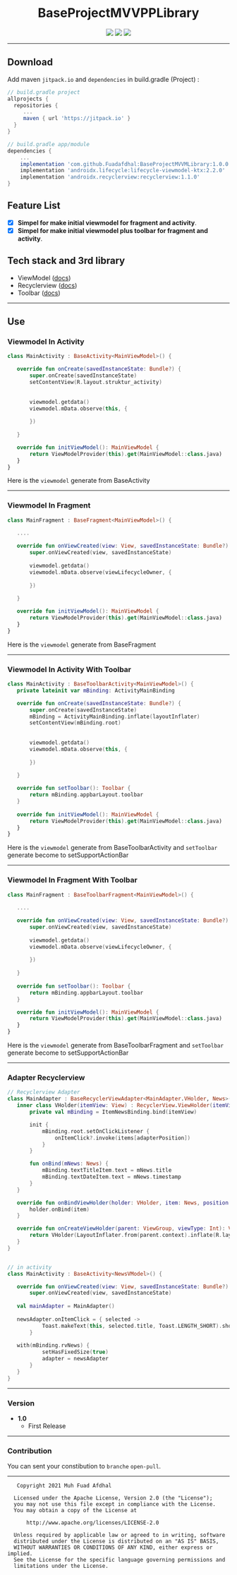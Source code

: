 <h1 align="center">
    BaseProjectMVVPPLibrary
</h1>

<p align="center">
    <a><img src="https://img.shields.io/badge/Version-1.0-brightgreen.svg?style=flat"></a>
    <a><img src="https://img.shields.io/badge/Koltin-Suport-green?logo=kotlin&style=flat"></a>
    <a href="https://github.com/Fuadafdhal"><img src="https://img.shields.io/github/followers/Fuadafdhal?label=follow&style=social"></a>
</p>

 ---
 ## Download
 Add maven `jitpack.io` and `dependencies` in build.gradle (Project) :
 ```gradle
 // build.gradle project
 allprojects {
   repositories {
      ...
      maven { url 'https://jitpack.io' }
   }
 }
 
 // build.gradle app/module
 dependencies {
     ...
     implementation 'com.github.Fuadafdhal:BaseProjectMVVMLibrary:1.0.0'
     implementation 'androidx.lifecycle:lifecycle-viewmodel-ktx:2.2.0'
     implementation 'androidx.recyclerview:recyclerview:1.1.0'
 }
 ```

 ## Feature List
 - [x] **Simpel for make initial viewmodel for fragment and activity**.
 - [x] **Simpel for make initial viewmodel plus toolbar for fragment and activity**.

 ## Tech stack and 3rd library
 - ViewModel ([docs](https://developer.android.com/topic/libraries/architecture/viewmodel))
 - Recyclerview ([docs](https://developer.android.com/jetpack/androidx/releases/recyclerview))
 - Toolbar ([docs](https://developer.android.com/reference/android/widget/Toolbar))

 ---

 ## Use

 ### Viewmodel In Activity
 ```kotlin
 class MainActivity : BaseActivity<MainViewModel>() {

    override fun onCreate(savedInstanceState: Bundle?) {
        super.onCreate(savedInstanceState)
        setContentView(R.layout.struktur_activity)
        
	
        viewmodel.getdata()
        viewmodel.mData.observe(this, {
            
        })
                
    }

    override fun initViewModel(): MainViewModel {
        return ViewModelProvider(this).get(MainViewModel::class.java)
    }
 }

 ```

 Here is the `viewmodel` generate from BaseActivity 


 ---

 ### Viewmodel In Fragment

 ```kotlin
 class MainFragment : BaseFragment<MainViewModel>() {
    
    ....	

    override fun onViewCreated(view: View, savedInstanceState: Bundle?) {
        super.onViewCreated(view, savedInstanceState)
        	
        viewmodel.getdata()
        viewmodel.mData.observe(viewLifecycleOwner, {
            
        })
                
    }

    override fun initViewModel(): MainViewModel {
        return ViewModelProvider(this).get(MainViewModel::class.java)
    }
 }

 ```

 Here is the `viewmodel` generate from BaseFragment 

 ---

 ### Viewmodel In Activity With Toolbar

 ```kotlin
 class MainActivity : BaseToolbarActivity<MainViewModel>() {
    private lateinit var mBinding: ActivityMainBinding

    override fun onCreate(savedInstanceState: Bundle?) {
        super.onCreate(savedInstanceState)
        mBinding = ActivityMainBinding.inflate(layoutInflater)
        setContentView(mBinding.root)
        
	
        viewmodel.getdata()
        viewmodel.mData.observe(this, {
            
        })
                
    }

    override fun setToolbar(): Toolbar {
        return mBinding.appbarLayout.toolbar
    }
    
    override fun initViewModel(): MainViewModel {
        return ViewModelProvider(this).get(MainViewModel::class.java)
    }
 }

 ```

 Here is the `viewmodel` generate from BaseToolbarActivity and `setToolbar` generate become to setSupportActionBar

 ---

 ### Viewmodel In Fragment With Toolbar


 ```kotlin
 class MainFragment : BaseToolbarFragment<MainViewModel>() {
    
    ....	

    override fun onViewCreated(view: View, savedInstanceState: Bundle?) {
        super.onViewCreated(view, savedInstanceState)
        	
        viewmodel.getdata()
        viewmodel.mData.observe(viewLifecycleOwner, {
            
        })
                
    }
    
    override fun setToolbar(): Toolbar {
        return mBinding.appbarLayout.toolbar
    }

    override fun initViewModel(): MainViewModel {
        return ViewModelProvider(this).get(MainViewModel::class.java)
    }
 }

 ```

 Here is the `viewmodel` generate from BaseToolbarFragment and `setToolbar` generate become to setSupportActionBar 
 
---

 ### Adapter Recyclerview
 ```kotlin
 // Recyclerview Adapter
 class MainAdapter : BaseRecyclerViewAdapter<MainAdapter.VHolder, News>() {
    inner class VHolder(itemView: View) : RecyclerView.ViewHolder(itemView) {
        private val mBinding = ItemNewsBinding.bind(itemView)

        init {
            mBinding.root.setOnClickListener {
                onItemClick?.invoke(items[adapterPosition])
            }
        }

        fun onBind(mNews: News) {
            mBinding.textTitleItem.text = mNews.title
            mBinding.textDateItem.text = mNews.timestamp
        }
    }

    override fun onBindViewHolder(holder: VHolder, item: News, position: Int) {
        holder.onBind(item)
    }

    override fun onCreateViewHolder(parent: ViewGroup, viewType: Int): VHolder {
        return VHolder(LayoutInflater.from(parent.context).inflate(R.layout.item_news, parent, false))
    }
 }


 // in activity
 class MainActivity : BaseActivity<NewsVModel>() {
 
    override fun onViewCreated(view: View, savedInstanceState: Bundle?) {
        super.onViewCreated(view, savedInstanceState)
	
	val mainAdapter = MainAdapter()
	
	newsAdapter.onItemClick = { selected ->
            Toast.makeText(this, selected.title, Toast.LENGTH_SHORT).show()
        }
	
	with(mBinding.rvNews) {
            setHasFixedSize(true)
            adapter = newsAdapter
        }
    }
 }

 ```

 ---
 
 ### Version
 - **1.0**
   - First Release

---

 ### Contribution
 You can sent your constibution to `branche` `open-pull`.

 ---

 ```
    Copyright 2021 Muh Fuad Afdhal

   Licensed under the Apache License, Version 2.0 (the "License");
   you may not use this file except in compliance with the License.
   You may obtain a copy of the License at

       http://www.apache.org/licenses/LICENSE-2.0

   Unless required by applicable law or agreed to in writing, software
   distributed under the License is distributed on an "AS IS" BASIS,
   WITHOUT WARRANTIES OR CONDITIONS OF ANY KIND, either express or implied.
   See the License for the specific language governing permissions and
   limitations under the License.
 ```




